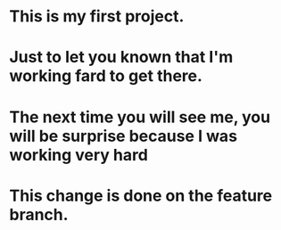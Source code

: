 # This is my first project.
# Just to let you known that I'm working fard to get there.
# The next time you will see me, you will be surprise because I was working very hard
# This change is done on the feature branch.

